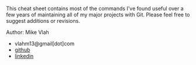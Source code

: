 This cheat sheet contains most of the commands I've found useful over a few years of maintaining all of my major projects with Git. Please feel free to suggest additions or revisions.

Author: Mike Vlah
+ vlahm13@gmail[dot]com
+ [github](https://github.com/vlahm)
+ [linkedin](https://www.linkedin.com/in/michaelvlah)

